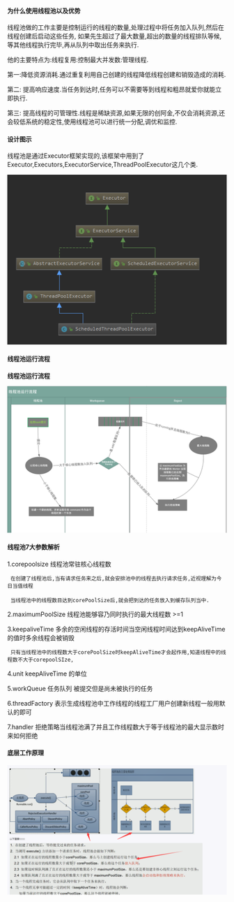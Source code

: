 #### 为什么使用线程池以及优势

线程池做的工作主要是控制运行的线程的数量,处理过程中将任务加入队列,然后在线程创建后启动这些任务,
如果先生超过了最大数量,超出的数量的线程排队等候,等其他线程执行完毕,再从队列中取出任务来执行.

他的主要特点为:线程复用:控制最大并发数:管理线程.

第一:降低资源消耗.通过重复利用自己创建的线程降低线程创建和销毁造成的消耗.

第二: 提高响应速度.当任务到达时,任务可以不需要等到线程和粗昂就爱你就能立即执行.

第三: 提高线程的可管理性.线程是稀缺资源,如果无限的创阿金,不仅会消耗资源,还会较低系统的稳定性,使用线程池可以进行统一分配,调优和监控.

#### 设计图示

   线程池是通过Executor框架实现的,该框架中用到了Executor,Executors,ExecutorService,ThreadPoolExecutor这几个类.
   
   ![整体流程](https://raw.githubusercontent.com/qiurunze123/imageall/master/tp1.png)

#### 线程池运行流程

 **线程池运行流程**
 
 ![整体流程](https://raw.githubusercontent.com/qiurunze123/imageall/master/theradpool8.png)
#### 线程池7大参数解析

 1.corepoolsize 线程池常驻核心线程数 
 
     在创建了线程池后,当有请求任务来之后,就会安排池中的线程去执行请求任务,近视理解为今日当值线程
     
     当线程池中的线程数目达到corePoolSize后,就会把到达的任务放入到缓存队列当中. 
     
 2.maximumPoolSize 线程池能够容乃同时执行的最大线程数 >=1
 
 3.keepaliveTime 多余的空闲线程的存活时间当空闲线程时间达到keepAliveTime的值时多余线程会被销毁
 
     只有当线程池中的线程数大于corePoolSize时keepAliveTime才会起作用,知道线程中的线程数不大于corepoolSIze,
 
 4.unit keepAliveTime 的单位
 
 5.workQueue 任务队列 被提交但是尚未被执行的任务
 
 6.threadFactory 表示生成线程池中工作线程的线程工厂用户创建新线程一般用默认的即可
 
 7.handler 拒绝策略当线程池满了并且工作线程数大于等于线程池的最大显示数时来如何拒绝
 
#### 底层工作原理

![整体流程](https://raw.githubusercontent.com/qiurunze123/imageall/master/tp2.png)
 